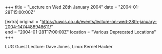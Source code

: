 +++
title = "Lecture on Wed 28th January 2004"
date = "2004-01-28T15:00:00Z"

[extra]
original = "https://uwcs.co.uk/events/lecture-on-wed-28th-january-2004-1474488948611/"    
end = "2004-01-28T17:00:00Z"
location = "Various Deprecated Locations"
+++

LUG Guest Lecture: Dave Jones, Linux Kernel Hacker

